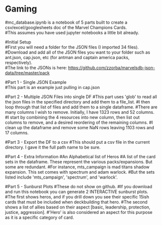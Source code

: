 # Gaming
#mc_database.ipynb is a notebook of 5 parts built to create a csv/excel/googlesheets doc of the Marvel Champions Cards.  
#This assumes you have used jupyter notebooks a little bit already.  

#Initial Setup  
#First you will need a folder for the JSON files (I imported 34 files).  
#Download and add all of the JSON files you want to your folder such as ant.json, cap.json, etc (for antman and captain america packs, respectively).  
#The link to the JSONs is here: https://github.com/zzorba/marvelsdb-json-data/tree/master/pack

#Part 1 - Single JSON Example  
#This part is an example just pulling in cap.json  

#Part 2 - Multiple JSON Files into single DF
#This part uses 'glob' to read all the json files in the specified directory and add them to a file_list.
#I then loop through that list of files and add them to a single dataframe.
#There are many columns I wish to remove. Initially, I have 1323 rows and 52 columns.
#I start by combining the 4 resources into new column, then list out columns to remove, and a desired reordering of the remaining columns.
#I clean up the dataframe and remove some NaN rows leaving 1103 rows and 17 columns.

#Part 3 - Export the DF to a csv
#This should put a csv file in the current directory. I gave it the full path name to be sure.

#Part 4 - Extra Information
#An Alphabetical list of Heros
#A list of the card sets in the dataframe. These represent the various packs/expansions. But some are redundant.
#For instance, mts_campaign is mad titans shadow expansion. This set comes with spectrum and adam warlock.
#But the sets listed include 'mts_campaign', 'spectrum', and 'warlock'.

#Part 5 - Sunburst Plots
#These do not show on github.
#If you download and run this notebook you can generate 2 INTERACTIVE sunburst plots.
#The first shows heros, and if you drill down you see their specific 15ish cards that must be included when deckbuilding that hero.
#The second shows a list of allies based on their aspect [basic, leadership, protection, justice, aggression].
#'Hero' is also considered an aspect for this purpose as it is a specific category of card.
